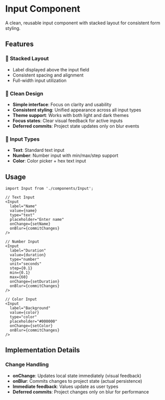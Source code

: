 # Input Component

A clean, reusable input component with stacked layout for consistent form styling.

## Features

### 🎯 **Stacked Layout**
- Label displayed above the input field
- Consistent spacing and alignment
- Full-width input utilization

### 🎨 **Clean Design**
- **Simple interface**: Focus on clarity and usability
- **Consistent styling**: Unified appearance across all input types
- **Theme support**: Works with both light and dark themes
- **Focus states**: Clear visual feedback for active inputs
- **Deferred commits**: Project state updates only on blur events

### 🔧 **Input Types**
- **Text**: Standard text input
- **Number**: Number input with min/max/step support
- **Color**: Color picker + hex text input

## Usage

```tsx
import Input from './components/Input';

// Text Input
<Input
  label="Name"
  value={name}
  type="text"
  placeholder="Enter name"
  onChange={setName}
  onBlur={commitChanges}
/>

// Number Input
<Input
  label="Duration"
  value={duration}
  type="number"
  unit="seconds"
  step={0.1}
  min={0.1}
  max={60}
  onChange={setDuration}
  onBlur={commitChanges}
/>

// Color Input
<Input
  label="Background"
  value={color}
  type="color"
  placeholder="#000000"
  onChange={setColor}
  onBlur={commitChanges}
/>
```

## Implementation Details

### Change Handling
- **onChange**: Updates local state immediately (visual feedback)
- **onBlur**: Commits changes to project state (actual persistence)
- **Immediate feedback**: Values update as user types
- **Deferred commits**: Project changes only on blur for performance